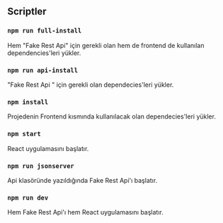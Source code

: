 ## Scriptler

### `npm run full-install`
Hem "Fake Rest Api" için gerekli olan  hem de frontend de kullanılan dependencies'leri yükler.

### `npm run api-install`
"Fake Rest Api " için gerekli olan dependecies'leri yükler.

### `npm install`
Projedenin Frontend kısmında kullanılacak olan dependecies'leri yükler.

### `npm start`
React uygulamasını başlatır.

### `npm run jsonserver`
Api klasöründe yazıldığında Fake Rest Api'ı başlatır.

### `npm run dev`
Hem Fake Rest Api'ı hem React uygulamasını başlatır.



